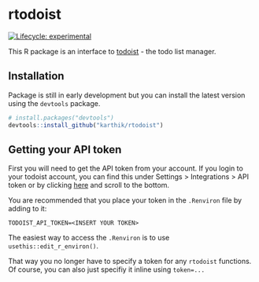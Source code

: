 
<!-- README.md is generated from README.Rmd. Please edit that file -->

# rtodoist

<!-- badges: start -->

[![Lifecycle:
experimental](https://img.shields.io/badge/lifecycle-experimental-orange.svg)](https://www.tidyverse.org/lifecycle/#experimental)
<!-- badges: end -->

This R package is an interface to [todoist](https://todoist.com) - the
todo list manager.

## Installation

Package is still in early development but you can install the latest
version using the `devtools` package.

``` r
# install.packages("devtools")
devtools::install_github("karthik/rtodoist")
```

## Getting your API token

First you will need to get the API token from your account. If you login
to your todoist account, you can find this under Settings \>
Integrations \> API token or by clicking
[here](https://todoist.com/prefs/integrations) and scroll to the bottom.

You are recommended that you place your token in the `.Renviron` file by
adding to it:

    TODOIST_API_TOKEN=<INSERT YOUR TOKEN>

The easiest way to access the `.Renviron` is to use
`usethis::edit_r_environ()`.

That way you no longer have to specify a token for any `rtodoist`
functions. Of course, you can also just specifiy it inline using
`token=...`
